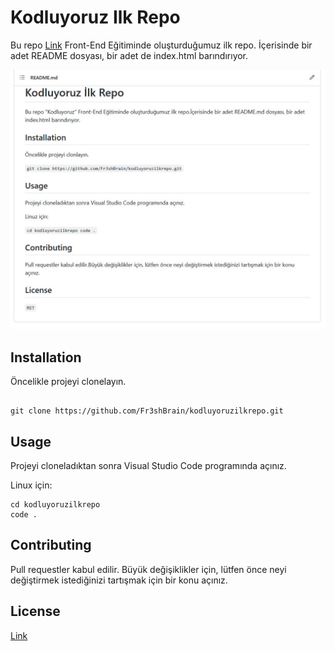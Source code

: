 # Kodluyoruz Ilk Repo

Bu repo [Link](https://www.kodluyoruz.org) Front-End Eğitiminde oluşturduğumuz ilk repo. İçerisinde bir adet README dosyası, bir adet de index.html barındırıyor.

![Image](figures/github.JPG)

## Installation

Öncelikle projeyi clonelayın.

```

git clone https://github.com/Fr3shBrain/kodluyoruzilkrepo.git

```

## Usage

Projeyi cloneladıktan sonra Visual Studio Code programında açınız.

Linux için:
```
cd kodluyoruzilkrepo
code .

```

## Contributing
Pull requestler kabul edilir. Büyük değişiklikler için, lütfen önce neyi değiştirmek istediğinizi tartışmak için bir konu açınız.


## License
[Link](https://choosealicense.com/licenses/mit/)